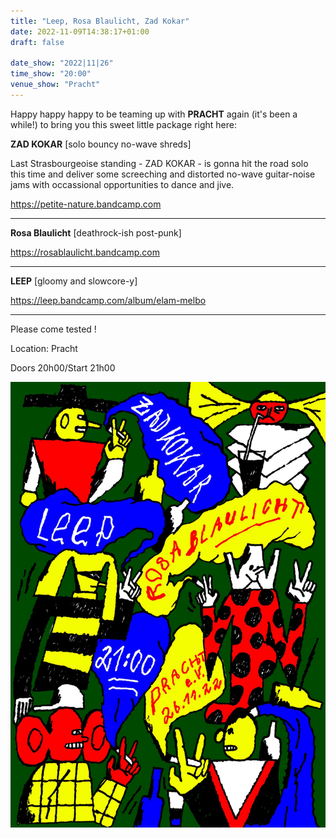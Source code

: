 ```yaml
---
title: "Leep, Rosa Blaulicht, Zad Kokar"
date: 2022-11-09T14:38:17+01:00
draft: false

date_show: "2022|11|26"
time_show: "20:00"
venue_show: "Pracht"
---
```


Happy happy happy to be teaming up with **PRACHT** again (it's been a while!) to bring you this sweet little package right here:

**ZAD KOKAR**
[solo bouncy no-wave shreds]

Last Strasbourgeoise standing - ZAD KOKAR - is gonna hit the road solo this time and deliver some screeching and distorted no-wave guitar-noise jams with occassional opportunities to dance and jive. 

https://petite-nature.bandcamp.com

---

**Rosa Blaulicht**
[deathrock-ish post-punk]

https://rosablaulicht.bandcamp.com


---

**LEEP**
[gloomy and slowcore-y]

https://leep.bandcamp.com/album/elam-melbo

---

Please come tested !

Location: Pracht

Doors 20h00/Start 21h00

![Leep, Rosa Blaulicht, Zad Kokar](/posters/2022-11-26.jpg)